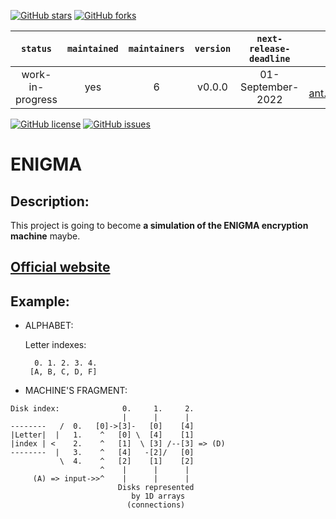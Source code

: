 [![GitHub stars](https://img.shields.io/github/stars/JENOT-ANT/ENIGMA?style=for-the-badge)](https://github.com/JENOT-ANT/ENIGMA/stargazers)
[![GitHub forks](https://img.shields.io/github/forks/JENOT-ANT/ENIGMA?style=for-the-badge)](https://github.com/JENOT-ANT/ENIGMA/network)

| `status`         | `maintained` | `maintainers` | `version` | `next-release-deadline` | `website`                           |
| :--------------: | :----------: | :-----------: | :-------: | :---------------------: | :---------------------------------: |
| work-in-progress | yes          | 6             |  v0.0.0   | 01-September-2022       | https://jenot-ant.github.io/ENIGMA/ |

[![GitHub license](https://img.shields.io/github/license/JENOT-ANT/ENIGMA?style=for-the-badge)](https://github.com/JENOT-ANT/ENIGMA/blob/main/LICENSE)
[![GitHub issues](https://img.shields.io/github/issues/JENOT-ANT/ENIGMA?style=for-the-badge)](https://github.com/JENOT-ANT/ENIGMA/issues)

# ENIGMA

## Description:
This project is going to become **a simulation of the ENIGMA encryption machine** maybe.

## [Official website](https://jenot-ant.github.io/ENIGMA/)

## Example:
- ALPHABET:

    Letter indexes:
    ```
      0. 1. 2. 3. 4.
     [A, B, C, D, F]
    ```

- MACHINE'S FRAGMENT:
```
Disk index:              0.     1.     2.
                         |      |      |
--------   /  0.   [0]->[3]-   [0]    [4]
|Letter|  |   1.    ^   [0] \  [4]    [1]
|index | <    2.    ^   [1]  \ [3] /--[3] => (D)
--------  |   3.    ^   [4]   -[2]/   [0]
           \  4.    ^   [2]    [1]    [2]
                    ^    |      |      |
     (A) => input->>^    |      |      |
                        Disks represented
                           by 1D arrays
                          (connections)
```
